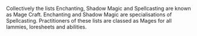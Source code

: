 Collectively the lists Enchanting, Shadow Magic and Spellcasting are known as Mage Craft. Enchanting and Shadow Magic are specialisations of Spellcasting. Practitioners of these lists are classed as Mages for all lammies, loresheets and abilities.